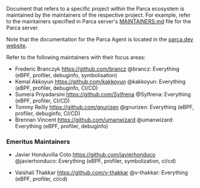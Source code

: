 Document that refers to a specific project within the Parca ecosystem
is maintained by the maintainers of the respective project. For example, refer
to the maintainers specified in Parca server's
[MAINTAINERS.md](https://github.com/parca/parca/blob/main/MAINTAINERS.md)
file for the Parca server.

Note that the documentation for the Parca Agent is located in the [parca.dev website](https://www.parca.dev/docs/overview).

Refer to the following maintainers with their focus areas:

* Frederic Branczyk <https://github.com/brancz> @brancz: Everything (eBPF, profiler, debuginfo, symbolisation)
* Kemal Akkoyun <https://github.com/kakkoyun> @kakkoyun: Everything (eBPF, profiler, debuginfo, CI/CD)
* Sumera Priyadarsini <https://github.com/Sylfrena> @Sylfrena: Everything (eBPF, profiler, CI/CD)
* Tommy Reilly <https://github.com/gnurizen> @gnurizen: Everything (eBPF, profiler, debuginfo, CI/CD)
* Brennan Vincent <https://github.com/umanwizard> @umanwizard: Everything (eBPF, profiler, debuginfo)

### Emeritus Maintainers

* Javier Honduvilla Coto <https://github.com/javierhonduco> @javierhonduco: Everything (eBPF, profiler, symbolization, ci/cd)

* Vaishali Thakkar <https://github.com/v-thakkar> @v-thakkar: Everything (eBPF, profiler, ci/cd)
